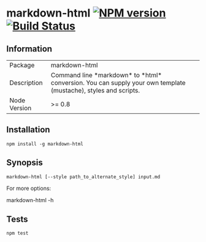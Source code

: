 # markdown-html [![NPM version](https://badge.fury.io/js/markdown-html.svg)](http://badge.fury.io/js/markdown-html) [![Build Status](https://travis-ci.org/fragphace/markdown-html.svg)](https://travis-ci.org/fragphace/markdown-html)

## Information

<table>
<tr> 
<td>Package</td><td>markdown-html</td>
</tr>
<tr>
<td>Description</td>
<td>Command line *markdown* to *html* conversion. You can supply your own template (mustache), styles and scripts.</td>
</tr>
<tr>
<td>Node Version</td>
<td>>= 0.8</td>
</tr>
</table>

## Installation
	npm install -g markdown-html

## Synopsis
	markdown-html [--style path_to_alternate_style] input.md

For more options:

  markdown-html -h

## Tests
	npm test